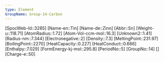 ```yaml
---
type: Element
GroupName: Group-14-Carbon
---
```

[SpocWeb-Id::3285]
[Name-en::Tin]
[Name-de::Zinn]
[Abbr::Sn]
[Weight-u::118.71]
[AtomRadius::1.72]
[Atom-Vol-ccm-mol::16.3]
[Unknown2::1.41]
[Radius-nm::7.344]
[Electronegative::2]
[Density::7.3]
[MeltingPoint::231.97]
[BoilingPoint::2270]
[HeatCapacity::0.227]
[HeatConduct::0.666]
[Enthalpy::7.029]
[FormEnergy-kj-mol::295.8]
[PeriodNo::5]
[GroupNo::14]
[]
[Charge-e::50]

